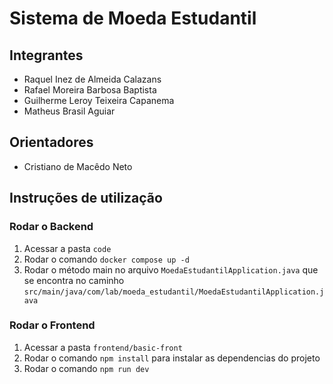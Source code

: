 # Sistema de Moeda Estudantil

## Integrantes

* Raquel Inez de Almeida Calazans
* Rafael Moreira Barbosa Baptista
* Guilherme Leroy Teixeira Capanema
* Matheus Brasil Aguiar

## Orientadores

* Cristiano de Macêdo Neto


## Instruções de utilização
### Rodar o Backend
<ol>
    <li> Acessar a pasta <code>code</code>
    <li> Rodar o comando <code>docker compose up -d</code>
    <li> Rodar o método main no arquivo <code>MoedaEstudantilApplication.java</code>
    que se encontra no caminho <code>src/main/java/com/lab/moeda_estudantil/MoedaEstudantilApplication.java</code>
</ol>

### Rodar o Frontend
<ol>
    <li> Acessar a pasta <code>frontend/basic-front</code>
    <li> Rodar o comando <code>npm install</code> para instalar as dependencias do projeto
    <li> Rodar o comando <code>npm run dev</code>
</ol>
